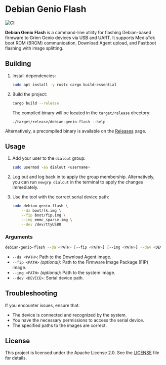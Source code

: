 <!--
SPDX-License-Identifier: Apache-2.0
SPDX-FileCopyrightText: 2025 Ignacy Kajdan <ignacy.kajdan@grinn-global.com>
-->

# Debian Genio Flash

![CI](https://github.com/grinn-global/debian-genio-flash/actions/workflows/main.yml/badge.svg)

**Debian Genio Flash** is a command-line utility for flashing Debian-based firmware to Grinn Genio devices via USB and UART. It supports MediaTek boot ROM (BROM) communication, Download Agent upload, and Fastboot flashing with image splitting.

## Building

1. Install dependencies:

   ```sh
   sudo apt install -y rustc cargo build-essential
   ```

2. Build the project:

   ```sh
   cargo build --release
   ```

   The compiled binary will be located in the `target/release` directory:

   ```
   ./target/release/debian-genio-flash --help
   ```

Alternatively, a precompiled binary is available on the [Releases](https://github.com/grinn-global/debian-genio-flash/releases) page.

## Usage

1. Add your user to the `dialout` group:

    ```sh
    sudo usermod -aG dialout <username>
    ```

2. Log out and log back in to apply the group membership. Alternatively, you can run `newgrp dialout` in the terminal to apply the changes immediately.

3. Use the tool with the correct serial device path:

    ```sh
    sudo debian-genio-flash \
        --da boot/lk.img \
        --fip boot/fip.img \
        --img emmc_sparse.img \
        --dev /dev/ttyUSB0
    ```

### Arguments

```sh
debian-genio-flash --da <PATH> [--fip <PATH>] [--img <PATH>] --dev <DEVICE>
```

- `--da <PATH>`: Path to the Download Agent image.
- `--fip <PATH>` *(optional)*: Path to the Firmware Image Package (FIP) image.
- `--img <PATH>` *(optional)*: Path to the system image.
- `--dev <DEVICE>`: Serial device path.

## Troubleshooting

If you encounter issues, ensure that:
- The device is connected and recognized by the system.
- You have the necessary permissions to access the serial device.
- The specified paths to the images are correct.

## License

This project is licensed under the Apache License 2.0. See the [LICENSE](LICENSE.md) file for details.
